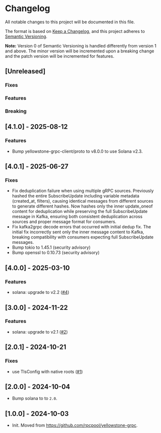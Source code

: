# Changelog

All notable changes to this project will be documented in this file.

The format is based on [Keep a Changelog](https://keepachangelog.com/en/1.0.0/),
and this project adheres to [Semantic Versioning](https://semver.org/spec/v2.0.0.html).

**Note:** Version 0 of Semantic Versioning is handled differently from version 1 and above.
The minor version will be incremented upon a breaking change and the patch version will be incremented for features.

## [Unreleased]

### Fixes

### Features

### Breaking

## [4.1.0] - 2025-08-12

### Features

- Bump yellowstone-grpc-client/proto to v8.0.0 to use Solana v2.3.

## [4.0.1] - 2025-06-27

### Fixes

- Fix deduplication failure when using multiple gRPC sources. Previously hashed the entire 
  SubscribeUpdate including variable metadata (created_at, filters), causing identical 
  messages from different sources to generate different hashes. Now hashes only the 
  inner update_oneof content for deduplication while preserving the full SubscribeUpdate 
  message in Kafka, ensuring both consistent deduplication across sources and proper 
  message format for consumers.
- Fix kafka2grpc decode errors that occurred with initial dedup fix. The initial fix 
  incorrectly sent only the inner message content to Kafka, breaking compatibility 
  with consumers expecting full SubscribeUpdate messages.
- Bump tokio to 1.45.1 (security advisory)
- Bump openssl to 0.10.73 (security advisory)

## [4.0.0] - 2025-03-10

### Features

- solana: upgrade to v2.2 ([#4](https://github.com/rpcpool/yellowstone-grpc-kafka/pull/4))

## [3.0.0] - 2024-11-22

### Features

- solana: upgrade to v2.1 ([#2](https://github.com/rpcpool/yellowstone-grpc-kafka/pull/2))

## [2.0.1] - 2024-10-21

### Fixes

- use TlsConfig with native roots ([#1](https://github.com/rpcpool/yellowstone-grpc-kafka/pull/1))

## [2.0.0] - 2024-10-04

- Bump solana to to `2.0`.

## [1.0.0] - 2024-10-03

- Init. Moved from https://github.com/rpcpool/yellowstone-grpc.
